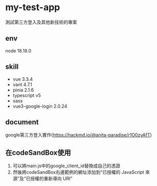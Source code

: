 # my-test-app
測試第三方登入及其他新技術的專案

## env
node 18.18.0

## skill
- vue 3.3.4
- vant 4.7.1
- pinia 2.1.6
- typescript v5
- sass
- vue3-google-login 2.0.24

## document

google第三方登入實作(https://hackmd.io/@anita-paradise/r1O0zyAfT)

## 在codeSandBox使用
1. 可以將main.js中的google_client_id替換成自己的憑證
2. 然後將codeSandBox右邊範例的網址添加到“已授權的 JavaScript 來源”及“已授權的重新導向 URI”